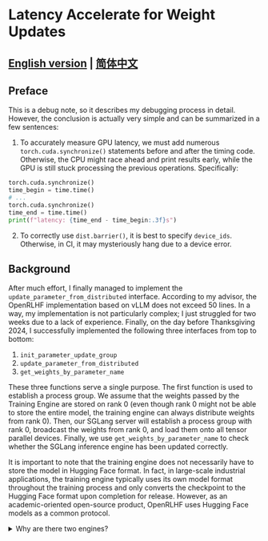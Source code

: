 # Latency Accelerate for Weight Updates

## [English version](./readme.md) | [简体中文](./readme-CN.md)

## Preface

This is a debug note, so it describes my debugging process in detail. However, the conclusion is actually very simple and can be summarized in a few sentences:

1. To accurately measure GPU latency, we must add numerous `torch.cuda.synchronize()` statements before and after the timing code. Otherwise, the CPU might race ahead and print results early, while the GPU is still stuck processing the previous operations. Specifically:

```python
torch.cuda.synchronize()
time_begin = time.time()
# ...
torch.cuda.synchronize()
time_end = time.time()
print(f"latency: {time_end - time_begin:.3f}s")
```

2. To correctly use `dist.barrier()`, it is best to specify `device_ids`. Otherwise, in CI, it may mysteriously hang due to a device error.

## Background

After much effort, I finally managed to implement the `update_parameter_from_distributed` interface. According to my advisor, the OpenRLHF implementation based on vLLM does not exceed 50 lines. In a way, my implementation is not particularly complex; I just struggled for two weeks due to a lack of experience. Finally, on the day before Thanksgiving 2024, I successfully implemented the following three interfaces from top to bottom:

1. `init_parameter_update_group`
2. `update_parameter_from_distributed`
3. `get_weights_by_parameter_name`

These three functions serve a single purpose. The first function is used to establish a process group. We assume that the weights passed by the Training Engine are stored on rank 0 (even though rank 0 might not be able to store the entire model, the training engine can always distribute weights from rank 0). Then, our SGLang server will establish a process group with rank 0, broadcast the weights from rank 0, and load them onto all tensor parallel devices. Finally, we use `get_weights_by_parameter_name` to check whether the SGLang inference engine has been updated correctly.

It is important to note that the training engine does not necessarily have to store the model in Hugging Face format. In fact, in large-scale industrial applications, the training engine typically uses its own model format throughout the training process and only converts the checkpoint to the Hugging Face format upon completion for release. However, as an academic-oriented open-source product, OpenRLHF uses Hugging Face models as a common protocol.

<details>
<summary>Why are there two engines?</summary>

Here’s an obvious question: Why does the RLHF process require both a training engine and an inference engine? There are many mainstream options for the former, such as DeepSpeed. As for the latter, we want to support SGLang. In other words, why can’t we use the training engine for inference or the inference engine for training?

1. The training engine only performs forward passes, but once logits are obtained, whether for evaluation or rollout, the model must perform decoding. Decoding is a complex process. SGLang’s main contributions lie in continuous batching and KV cache management, making it naturally suitable for evaluation or rollout in the entire training pipeline.

2. Conversely, the inference engine does not perform backpropagation, so it obviously cannot be used for training. However, can the inference engine be used to compute KL divergence? The answer is no because KL divergence requires high precision in logits, which the inference engine currently does not meet (I am still investigating why this is the case).

After implementing these three interfaces, I finally wrote a unit test by hand, and while the test passed successfully, the efficiency was far from ideal.

## Test Results

<details>
<summary>Unit Test</summary>

```python

import gc
import os
import time
import unittest

import numpy as np
import torch
import torch.multiprocessing as mp
from transformers import AutoModelForCausalLM

import sglang as sgl
from sglang.srt.utils import init_custom_process_group
from sglang.test.test_utils import (
    DEFAULT_MODEL_NAME_FOR_TEST,
    DEFAULT_SMALL_MODEL_NAME_FOR_TEST,
)

mp.set_start_method("spawn", force=True)


class TestParameterUpdateGroup(unittest.TestCase):

    @classmethod
    def init_process(
        cls,
        rank,
        world_size,
        param_queue,
        truncate_size,
        state_dict_key_to_shape,
        tp_size,
        model_name,
    ):
        torch.cuda.set_device(rank)
        parameters = [
            "model.embed_tokens.weight",
            "model.layers.0.input_layernorm.weight",
            "model.layers.1.self_attn.q_proj.weight",
            "model.layers.2.self_attn.k_proj.weight",
            "model.layers.3.self_attn.v_proj.weight",
            "model.layers.4.self_attn.o_proj.weight",
            "model.layers.5.mlp.gate_proj.weight",
            "model.layers.6.mlp.up_proj.weight",
            "model.layers.7.mlp.down_proj.weight",
            "model.layers.8.post_attention_layernorm.weight",
            "model.norm.weight",
            "lm_head.weight",
        ]
        print(f"testing model: {model_name}")
        print(f"testing tp size: {tp_size}")
        if rank == 0:
            os.environ["NCCL_CUMEM_ENABLE"] = "0"
            os.environ["NCCL_NVLS_ENABLE"] = "0"

            # 加载 instruct 模型
            torch.cuda.synchronize()
            time_begin = time.time()
            cls.hf_instruct_model = AutoModelForCausalLM.from_pretrained(
                model_name, torch_dtype="bfloat16"
            ).to("cuda:0")
            torch.cuda.synchronize()
            time_end = time.time()
            print(f"rank {rank} load instruct model time: {time_end - time_begin:.3f}s")

            # 加载 base 模型
            torch.cuda.synchronize()
            time_begin = time.time()
            base_model_name = model_name.replace("-Instruct", "")
            cls.hf_base_model = AutoModelForCausalLM.from_pretrained(
                base_model_name, torch_dtype="bfloat16"
            ).to("cuda:0")
            torch.cuda.synchronize()
            time_end = time.time()
            print(f"rank {rank} load base model time: {time_end - time_begin:.3f}s")

            cls.hf_instruct_params = []
            cls.hf_base_params = []

            # 获取参数
            torch.cuda.synchronize()
            time_begin = time.time()
            print(f"get parameter in hf instruct model and base model")
            for parameter_name in parameters:
                cls.hf_instruct_params.append(
                    cls.hf_instruct_model.get_parameter(parameter_name)[:truncate_size]
                    .cpu()
                    .detach()
                    .float()
                    .numpy()
                    .tolist()
                )
                cls.hf_base_params.append(
                    cls.hf_base_model.get_parameter(parameter_name)[:truncate_size]
                    .cpu()
                    .detach()
                    .float()
                    .numpy()
                    .tolist()
                )
            torch.cuda.synchronize()
            time_end = time.time()
            print(f"rank {rank} get parameters time: {time_end - time_begin:.3f}s")

            param_queue.put(("hf_instruct_params", cls.hf_instruct_params))
            param_queue.put(("hf_base_params", cls.hf_base_params))

            # 初始化进程组
            torch.cuda.synchronize()
            time_begin = time.time()
            print(f"rank {rank} init custom process group")
            cls.group = init_custom_process_group(
                backend="nccl",
                init_method="tcp://localhost:65500",
                world_size=world_size,
                rank=rank,
                group_name="test_parameter_update_group",
            )
            torch.cuda.synchronize()
            time_end = time.time()
            print(f"rank {rank} init process group time: {time_end - time_begin:.3f}s")

            # 广播参数
            torch.cuda.synchronize()

            print(f"rank {rank} broadcast parameter")

            for parameter_name in state_dict_key_to_shape.keys():
                torch.cuda.synchronize()
                time_begin = time.time()
                torch.distributed.broadcast(
                    cls.hf_base_model.get_parameter(parameter_name),
                    src=0,
                    group=cls.group,
                )
                torch.cuda.synchronize()
                time_end = time.time()
                print(
                    f"rank {rank} broadcast {parameter_name} time: {time_end - time_begin:.3f}s"
                )

            torch.cuda.synchronize()

            del cls.hf_instruct_model
            del cls.hf_base_model
            gc.collect()
            torch.cuda.empty_cache()

        elif rank == 1:
            # 初始化引擎
            torch.cuda.synchronize()
            time_begin = time.time()
            cls.engine = sgl.Engine(
                model_path=model_name,
                random_seed=42,
                base_gpu_id=rank,
                tp_size=tp_size,
            )
            torch.cuda.synchronize()
            time_end = time.time()
            print(f"rank {rank} init engine time: {time_end - time_begin:.3f}s")

            # 获取 instruct 参数
            torch.cuda.synchronize()
            time_begin = time.time()
            cls.engine_instruct_params = []
            print(f"rank {rank} get parameter in engine instruct model")
            for parameter_name in parameters:
                cls.engine_instruct_params.append(
                    cls.engine.get_weights_by_parameter_name(
                        parameter_name, truncate_size
                    )
                )
            torch.cuda.synchronize()
            time_end = time.time()
            print(
                f"rank {rank} get instruct parameters time: {time_end - time_begin:.3f}s"
            )

            param_queue.put(("engine_instruct_params", cls.engine_instruct_params))

            # 初始化参数更新组
            torch.cuda.synchronize()
            time_begin = time.time()
            print(f"rank {rank} init parameter update group")
            cls.engine.init_parameter_update_group(
                master_address="localhost",
                master_port="65500",
                rank_offset=1,
                world_size=world_size,
                group_name="test_parameter_update_group",
                backend="nccl",
            )
            torch.cuda.synchronize()
            time_end = time.time()
            print(
                f"rank {rank} init parameter update group time: {time_end - time_begin:.3f}s"
            )

            # 更新分布式参数
            torch.cuda.synchronize()
            time_begin = time.time()
            print(f"rank {rank} update parameter from distributed")
            for parameter_name in state_dict_key_to_shape.keys():
                torch.cuda.synchronize()
                time_begin = time.time()
                cls.engine.update_parameter_from_distributed(
                    parameter_name,
                    dtype=torch.bfloat16,
                    shape=state_dict_key_to_shape[parameter_name],
                    empty_cache=True,
                )
                torch.cuda.synchronize()
                time_end = time.time()
                print(
                    f"rank {rank} update {parameter_name} from distributed time: {time_end - time_begin:.3f}s"
                )

            torch.cuda.synchronize()
            # 获取 base 参数
            time_begin = time.time()
            cls.engine_base_params = []
            print(f"rank {rank} get parameter in engine base model")
            for parameter_name in parameters:
                cls.engine_base_params.append(
                    cls.engine.get_weights_by_parameter_name(
                        parameter_name, truncate_size
                    )
                )
            torch.cuda.synchronize()
            time_end = time.time()
            print(f"rank {rank} get base parameters time: {time_end - time_begin:.3f}s")

            param_queue.put(("engine_base_params", cls.engine_base_params))
            print(f"rank {rank} shutdown engine")
            cls.engine.shutdown()

    @classmethod
    def setUpClass(cls):
        assert torch.cuda.device_count() >= 2, "At least 2 GPUs are required"
        cls.test_suits = [1]
        cls.model_names = [
            DEFAULT_SMALL_MODEL_NAME_FOR_TEST,
            DEFAULT_MODEL_NAME_FOR_TEST,
        ]

        if torch.cuda.device_count() >= 4:
            cls.test_suits.append(2)

        # 初始化每个模型的 state_dict_key_to_shape
        cls.model_state_dict_shapes = {}
        for model_name in cls.model_names:
            torch.cuda.synchronize()
            time_begin = time.time()
            model = AutoModelForCausalLM.from_pretrained(
                model_name, torch_dtype="bfloat16"
            ).to("cuda:0")
            state_dict = model.state_dict()
            state_dict_keys = list(state_dict.keys())
            cls.model_state_dict_shapes[model_name] = {
                key: state_dict[key].shape for key in state_dict_keys
            }
            del model
            gc.collect()
            torch.cuda.empty_cache()
            torch.cuda.synchronize()
            time_end = time.time()
            print(
                f"Initialize state dict shapes for {model_name} time: {time_end - time_begin:.3f}s"
            )
            time.sleep(2)

    @classmethod
    def test_init_parameter_update_group(cls):
        truncate_size = 10

        for model_name in cls.model_names:
            print(f"Testing model: {model_name}")
            state_dict_key_to_shape = cls.model_state_dict_shapes[model_name]

            for tp_size in cls.test_suits:
                print(f"test tp_size: {tp_size}")
                param_queue = mp.Queue()
                results = {}

                torch.cuda.synchronize()
                time_begin = time.time()
                context = mp.spawn(
                    cls.init_process,
                    args=(
                        1 + tp_size,
                        param_queue,
                        truncate_size,
                        state_dict_key_to_shape,
                        tp_size,
                        model_name,
                    ),
                    nprocs=2,
                    join=False,
                )

                while len(results) < 4:
                    try:
                        key, value = param_queue.get(timeout=5)
                        results[key] = value
                    except Exception as e:
                        if all(not p.is_alive() for p in context.processes):
                            break

                context.join()
                torch.cuda.synchronize()
                time_end = time.time()
                print(f"Total spawn and join time: {time_end - time_begin:.3f}s")

                if len(results) != 4:
                    raise RuntimeError(f"Expected 4 parameters but got {len(results)}")

                hf_instruct_params = results["hf_instruct_params"]
                hf_base_params = results["hf_base_params"]
                engine_instruct_params = results["engine_instruct_params"]
                engine_base_params = results["engine_base_params"]

                for i in range(len(hf_instruct_params)):
                    assert np.allclose(
                        np.array(hf_instruct_params[i]),
                        np.array(engine_instruct_params[i]),
                    )
                    assert np.allclose(
                        np.array(hf_base_params[i]), np.array(engine_base_params[i])
                    )
                    assert not np.allclose(
                        np.array(hf_instruct_params[i]), np.array(hf_base_params[i])
                    )

                del context
                param_queue.close()
                param_queue.join_thread()
                gc.collect()
                torch.cuda.empty_cache()
                time.sleep(2)


if __name__ == "__main__":
    unittest.main()
```

</details>

To summarize the test logic, for 8B Llama 3.1 and 1B Llama 3.2, we evaluate correctness and efficiency when the tensor parallelism (TP) of the SGLang engine is set to 1 and 2:

1. Rank 0 (Simulating the Training Engine)
- Loads the instruct model and base model using Hugging Face.
- Extracts representative parameters as verification samples (each type of parameter is randomly sampled).
- Initializes the process group.
- Broadcasts all parameters of the base model.

2. Rank 1 (SGLang Inference Engine)
- Initializes the engine and loads the instruct model.
- Extracts representative parameters from the instruct model.
- Initializes the parameter update group.
- Receives and updates all parameters.
- Retrieves updated base model parameters for verification.

On an 8x H100 system, the entire test took 431.264s, which left me very confused. The actual update function is as follows:

<details>
<summary>Code for the weight update function</summary>

```python

    def update_parameter_from_distributed(self, name, dtype, shape, empty_cache=False):
        """
        Update specific parameter in the model weights online through the process group.

        Args:
            name: the name of the parameter to be updated.
            dtype: the data type of the parameter to be updated.
            shape: the shape of the parameter to be updated.
            empty_cache: whether to empty the cache after updating the parameter.
        """
        target_dtype = (
            dtype if isinstance(dtype, torch.dtype) else getattr(torch, dtype)
        )
        current_dtype = self.dtype if isinstance(self.dtype, str) else self.dtype
        assert str(target_dtype) == str(
            current_dtype
        ), f"dtype mismatch: target={dtype} vs current model runner={self.dtype}"
        assert (
            self._model_update_group is not None
        ), "model update group must be initialized"

        try:
            weights = torch.empty(shape, dtype=target_dtype, device=self.device)
            torch.distributed.broadcast(weights, src=0, group=self._model_update_group)
            self.model.load_weights([(name, weights)])
            if empty_cache:
                torch.cuda.empty_cache()

            return True, f"Succeeded to update parameter {name} online."

        except Exception as e:
            error_msg = (
                f"Failed to update parameter online: {e}. "
                f"The full weights of the ModelRunner are partially updated. "
                f"Please discard the whole weights."
            )
            logger.error(error_msg)
            return False, error_msg

```

</details>

Each step shouldn’t be slow, but something strange happened. In my unit test, I logged the update time for each parameter using the following lines:

```python

            for parameter_name in state_dict_key_to_shape.keys():
                torch.cuda.synchronize()
                time_begin = time.time()
                cls.engine.update_parameter_from_distributed(
                    parameter_name,
                    dtype=torch.bfloat16,
                    shape=state_dict_key_to_shape[parameter_name],
                    empty_cache=True,
                )
                torch.cuda.synchronize()
                time_end = time.time()
                print(
                    f"rank {rank} update {parameter_name} from distributed time: {time_end - time_begin:.3f}s"
                )

```

At the same time, in the lowest-level call to the  `update_parameter_from_distributed` function, I attempted to log the execution time for each step:

<details>
<summary>Testing the execution time of each update step</summary>

```python

    def update_parameter_from_distributed(self, name, dtype, shape, empty_cache=False):
        """
        Update specific parameter in the model weights online through the process group.

        Args:
            name: the name of the parameter to be updated.
            dtype: the data type of the parameter to be updated.
            shape: the shape of the parameter to be updated.
            empty_cache: whether to empty the cache after updating the parameter.
        """
        target_dtype = (
            dtype if isinstance(dtype, torch.dtype) else getattr(torch, dtype)
        )
        current_dtype = self.dtype if isinstance(self.dtype, str) else self.dtype
        assert str(target_dtype) == str(
            current_dtype
        ), f"dtype mismatch: target={dtype} vs current model runner={self.dtype}"
        assert (
            self._model_update_group is not None
        ), "model update group must be initialized"

        try:
            torch.cuda.synchronize()
            time_begin = time.time()
            weights = torch.empty(shape, dtype=target_dtype, device=self.device)
            torch.cuda.synchronize()
            time_end = time.time()
            print(
                f"rank {self.tp_rank} {name} create weights time: {time_end - time_begin:.3f}s"
            )
            torch.cuda.synchronize()
            time_begin = time.time()
            torch.distributed.broadcast(weights, src=0, group=self._model_update_group)
            torch.cuda.synchronize()
            time_end = time.time()
            print(
                f"rank {self.tp_rank} {name} broadcast weights time: {time_end - time_begin:.3f}s"
            )
            torch.cuda.synchronize()
            time_begin = time.time()
            self.model.load_weights([(name, weights)])
            torch.cuda.synchronize()
            time_end = time.time()
            print(
                f"rank {self.tp_rank} {name} load weights time: {time_end - time_begin:.3f}s"
            )
            if empty_cache:
                torch.cuda.empty_cache()

            return True, f"Succeeded to update parameter {name} online."

        except Exception as e:
            error_msg = (
                f"Failed to update parameter online: {e}. "
                f"The full weights of the ModelRunner are partially updated. "
                f"Please discard the whole weights."
            )
            logger.error(error_msg)
            return False, error_msg

```

</details>

For the entire update function, I suspected almost every step. First the assertion checks at the beginning, then creating the empty tensor for weights, then broadcasting, and finally loading the weights.

Surprisingly, each individual step took 0.000s, yet the return time in the unit test was 0.032s. Additionally, the single-step update times for 8B and 1B models were identical. This is fascinating - it means updating the entire 1B model took 7.047s. Considering that a full H100 NV Link bandwidth is measured in TB/s, and the weights of a 1B model in bf16 are only about 2GB, this time consumption is clearly unreasonable.

So, where did all the time go?

## Where Did All the Time Go?

Good question. Over eight thousand days and nights have already passed in my life, and my entire lifespan is likely only about thirty thousand days. In middle school, a math competition teacher who taught me briefly used to say, "Life is just over thirty thousand days. I was young once too, and whoops, now I'm old..." Ten years ago, I never felt the passage of time, but now at twenty-two, thinking about the absurdity and emptiness of the human world, I realize that time is humanity's punishment. On one hand, I'm mindful that I only have this short life, and pleasing others is undoubtedly wasting my life. On the other hand, if both the beginning and end of my life are emptiness, what meaning does my life really have?

At the very least, figuring out how to reduce this 7.047s transmission overhead to under 1s is part of what I consider the meaning of life.

I reasonably suspect these overheads might come from:

1. `https` requests being too slow: In sglang's design pattern, there are two layers of `https` requests - one where the top-level `RunTime` calls the `tokenizer manager` through fastapi, and another where the tokenizer manager passes requests to `scheduler -> tp worker -> model runner` through another fastapi https request.

2. Python function call overhead being too large: If each step in Model Runner's `update_parameter_from_distributed` is 0.000s, then going top-down from `RunTime` to `tokenizer manager` to `scheduler -> tp worker -> model runner`, is there significant overhead in passing requests between layers? Which layer significantly increases the overhead?

3. Not updating parameters asynchronously: Since `update_parameter_from_distributed` doesn't repeatedly write to the same weights, asynchronous updates seem like a solution.

4. Being in a blocking state during updates: Perhaps we should try just launching kernels so everything can overlap (as suggested by my advisor).

5. NCCL being too slow: I think this is unlikely since my test machine is a full-spec H100 provided by NVIDIA.

Regardless, I'll first run this test:

```python

            torch.cuda.synchronize()
            time_begin = time.time()
            print(
                f"start to update model_name {model_name} rank {rank} parameter from distributed"
            )
            for parameter_name in state_dict_key_to_shape.keys():
                torch.cuda.synchronize()
                time_begin = time.time()
                cls.engine.update_parameter_from_distributed(
                    parameter_name,
                    dtype=torch.bfloat16,
                    shape=state_dict_key_to_shape[parameter_name],
                    empty_cache=True,
                )
                torch.cuda.synchronize()
                time_end = time.time()
                print(
                    f"model_name {model_name} rank {rank} update {parameter_name} {state_dict_key_to_shape[parameter_name]} from distributed time: {time_end - time_begin:.3f}s"
                )
            torch.cuda.synchronize()
            time_end = time.time()
            print(
                f"fully update model_name {model_name} rank {rank} parameter from distributed time: {time_end - time_begin:.3f}s"
            )

```

Let me see what the transmission efficiency is actually related to.

```bash
model_name meta-llama/Llama-3.1-8B-Instruct rank 1 update lm_head.weight torch.Size([128256, 4096]) from distributed time: 0.055s
fully update model_name meta-llama/Llama-3.1-8B-Instruct rank 1 parameter from distributed time: 0.055s
```

Well, the results don't look good. This seems to be a scope issue with the Python compiler (I didn't study compiler principles well, so I only know this term).

Let's try a different way to print the time:

```python

            torch.cuda.synchronize()
            time_begin_fully_update = time.time()
            print(
                f"start to update model_name {model_name} rank {rank} parameter from distributed"
            )
            for parameter_name in state_dict_key_to_shape.keys():
                torch.cuda.synchronize()
                time_begin_single_update = time.time()
                cls.engine.update_parameter_from_distributed(
                    parameter_name,
                    dtype=torch.bfloat16,
                    shape=state_dict_key_to_shape[parameter_name],
                    empty_cache=True,
                )
                torch.cuda.synchronize()
                time_end_single_update = time.time()
                print(
                    f"model_name {model_name} rank {rank} update {parameter_name} {state_dict_key_to_shape[parameter_name]} from distributed time: {time_end_single_update - time_begin_single_update:.3f}s"
                )
            torch.cuda.synchronize()
            time_end_fully_update = time.time()
            print(
                f"fully update model_name {model_name} rank {rank} parameter from distributed time: {time_end_fully_update - time_begin_fully_update:.3f}s"
            )

```

This way they shouldn't overwrite each other. The results are interesting:

```bash

model_name meta-llama/Llama-3.2-1B-Instruct rank 1 update model.embed_tokens.weight torch.Size([128256, 2048]) from distributed time: 1.620s

rank 0 broadcast model.embed_tokens.weight time: 1.612s

model_name meta-llama/Llama-3.2-1B-Instruct rank 1 update model.layers.0.self_attn.o_proj.weight torch.Size([2048, 2048]) from distributed time: 0.034s

rank 0 broadcast model.layers.0.self_attn.o_proj.weight time: 0.000s

model_name meta-llama/Llama-3.2-1B-Instruct rank 1 update model.layers.0.mlp.gate_proj.weight torch.Size([8192, 2048]) from distributed time: 0.032s

rank 0 broadcast model.layers.0.mlp.gate_proj.weight time: 0.000s

model_name meta-llama/Llama-3.2-1B-Instruct rank 1 update model.layers.1.self_attn.k_proj.weight torch.Size([512, 2048]) from distributed time: 0.031s

rank 0 broadcast model.layers.1.self_attn.k_proj.weight time: 0.000s
```

These results are too mysterious - I can't figure out the problem right away. It reminds me of physics experiment reports written by high school physics competition students...

But I still observed one thing:

```bash
rank 0 init process group time: 44.275s
rank 1 init parameter update group time: 0.005s
```

This is incredible - creating a process group is definitely synchronous, but the creation times of the two process groups differ by 44s. I'm very confused, so I did the following test:

<details>
<summary>Process group creation time</summary>

```python
import time
import unittest
import torch
import torch.multiprocessing as mp
from sglang.srt.utils import init_custom_process_group
from sglang.test.test_utils import (
    DEFAULT_MODEL_NAME_FOR_TEST,
    DEFAULT_SMALL_MODEL_NAME_FOR_TEST,
)

mp.set_start_method("spawn", force=True)

class TestProcessGroupInit(unittest.TestCase):
    @classmethod
    def init_process(cls, rank, world_size):
        torch.cuda.set_device(rank)
        
        if rank == 0:
            # 初始化进程组
            print(f"rank {rank} init custom process group")
            torch.cuda.synchronize()
            time_begin = time.time()
            group = init_custom_process_group(
                backend="nccl",
                init_method="tcp://localhost:65500",
                world_size=world_size,
                rank=rank,
                group_name="test_process_group",
            )
            
            torch.cuda.synchronize()
            time_end = time.time()
            print(f"rank {rank} init process group time: {time_end - time_begin:.3f}s")

        elif rank == 1:
            # 初始化引擎的进程组
            print(f"rank {rank} init parameter update group")
            torch.cuda.synchronize()
            time_begin = time.time()
            from sglang import Engine
            engine = Engine(
                model_path=DEFAULT_SMALL_MODEL_NAME_FOR_TEST,  # 使用小模型测试
                random_seed=42,
                base_gpu_id=rank,
                tp_size=1,
            )
            torch.cuda.synchronize()
            time_end = time.time()
            print(f"rank {rank} init engine time: {time_end - time_begin:.3f}s")
            torch.cuda.synchronize()
            time_begin = time.time()
            engine.init_parameter_update_group(
                master_address="localhost",
                master_port="65500",
                rank_offset=1,
                world_size=world_size,
                group_name="test_process_group",
                backend="nccl",
            )
            torch.cuda.synchronize()
            time_end = time.time()
            print(f"rank {rank} init process group time: {time_end - time_begin:.3f}s")
            
            engine.shutdown()

    def test_process_group_init(self):
        assert torch.cuda.device_count() >= 2, "需要至少2个GPU"
        
        torch.cuda.synchronize()
        time_begin = time.time()
        
        context = mp.spawn(
            self.init_process,
            args=(2,),  # world_size = 2
            nprocs=2,
            join=True
        )
        
        torch.cuda.synchronize()
        time_end = time.time()
        print(f"总耗时: {time_end - time_begin:.3f}s")

if __name__ == "__main__":
    unittest.main()
```

</details>

The results are as follows:

```bash
rank 1 init engine time: 20.817s
rank 1 init process group time: 0.014s
rank 0 init process group time: 20.934s
```

Okay, creating communication groups is indeed very fast. The reason rank 0 got stuck is that it needs to synchronize with rank 1's engine, and starting the engine takes 20s. In reality, the time to create the process group is almost negligible.

With this idea, I decided to simplify my complex test case by not reading parameters and only testing update time, to avoid having too many complicated synchronizations affecting my speed measurements:

<details>
<summary>Only testing broadcast and update time</summary>

```python
import gc
import os
import time
import unittest
import torch
import torch.multiprocessing as mp
from transformers import AutoModelForCausalLM
import sglang as sgl
from sglang.test.test_utils import (
    DEFAULT_MODEL_NAME_FOR_TEST,
    DEFAULT_SMALL_MODEL_NAME_FOR_TEST,
)
from sglang.srt.utils import init_custom_process_group
mp.set_start_method("spawn", force=True)

class TestParameterUpdateLatency(unittest.TestCase):
    @classmethod
    def init_process(cls, rank, world_size, param_queue, state_dict_key_to_shape, tp_size, model_name):
        torch.cuda.set_device(rank)
        print(f"Testing model: {model_name}")
        
        if rank == 0:
            os.environ["NCCL_CUMEM_ENABLE"] = "0"
            os.environ["NCCL_NVLS_ENABLE"] = "0"
            
            # 初始化进程组
            torch.cuda.synchronize()
            time_begin = time.time()
            cls.group = init_custom_process_group(
                backend="nccl",
                init_method="tcp://localhost:65500",
                world_size=world_size,
                rank=rank,
                group_name="test_parameter_update_group",
            )
            torch.cuda.synchronize()
            time_end = time.time()
            print(f"Rank {rank} init process group time: {time_end - time_begin:.3f}s")
            
            # 广播参数
            torch.cuda.synchronize()
            time_begin_broadcast = time.time()
            for name, shape in state_dict_key_to_shape.items():
                torch.cuda.synchronize()
                time_begin = time.time()
                weights = torch.ones(shape, dtype=torch.bfloat16, device=f"cuda:{rank}")
                torch.distributed.broadcast(weights, src=0, group=cls.group)
                torch.cuda.synchronize()
                time_end = time.time()
                print(f"Rank {rank} broadcast {name} {shape} time: {time_end - time_begin:.3f}s")
            torch.cuda.synchronize() 
            time_end_broadcast = time.time()
            print(f"Rank {rank} broadcast all parameters time: {time_end_broadcast - time_begin_broadcast:.3f}s")
            
            param_queue.put(("rank0_done", True))

        elif rank == 1:
            # 初始化引擎
            torch.cuda.synchronize()
            time_begin = time.time()
            cls.engine = sgl.Engine(
                model_path=model_name,
                random_seed=42,
                base_gpu_id=rank,
                tp_size=tp_size,
            )
            torch.cuda.synchronize()
            time_end = time.time()
            print(f"Rank {rank} init engine time: {time_end - time_begin:.3f}s")
            
            # 初始化参数更新组
            torch.cuda.synchronize()
            time_begin = time.time()
            cls.engine.init_parameter_update_group(
                master_address="localhost",
                master_port="65500",
                rank_offset=1,
                world_size=world_size,
                group_name="test_parameter_update_group",
                backend="nccl",
            )
            torch.cuda.synchronize()
            time_end = time.time()
            print(f"Rank {rank} init parameter update group time: {time_end - time_begin:.3f}s")
            
            # 更新参数并测量时间
            torch.cuda.synchronize()
            time_begin_update = time.time()
            for name, shape in state_dict_key_to_shape.items():
                torch.cuda.synchronize()
                time_begin = time.time()
                cls.engine.update_parameter_from_distributed(
                    name,
                    dtype=torch.bfloat16,
                    shape=shape,
                    empty_cache=True
                )
                torch.cuda.synchronize()
                time_end = time.time()
                print(f"Rank {rank} update {name} {shape} time: {time_end - time_begin:.3f}s")
            torch.cuda.synchronize()
            time_end_update = time.time()
            print(f"Rank {rank} update all parameters time: {time_end_update - time_begin_update:.3f}s")
            
            param_queue.put(("rank1_done", True))
            cls.engine.shutdown()

    @classmethod
    def setUpClass(cls):
        assert torch.cuda.device_count() >= 2, "At least 2 GPUs are required"
        cls.test_suits = [1]
        cls.model_names = [
            DEFAULT_SMALL_MODEL_NAME_FOR_TEST,
            DEFAULT_MODEL_NAME_FOR_TEST,
        ]

        if torch.cuda.device_count() >= 4:
            cls.test_suits.append(2)

        # 初始化每个模型的 state_dict_key_to_shape
        cls.model_state_dict_shapes = {}
        for model_name in cls.model_names:
            torch.cuda.synchronize()
            time_begin = time.time()
            model = AutoModelForCausalLM.from_pretrained(
                model_name, torch_dtype="bfloat16"
            ).to("cuda:0")
            state_dict = model.state_dict()
            cls.model_state_dict_shapes[model_name] = {
                key: state_dict[key].shape for key in state_dict.keys()
            }
            del model
            gc.collect()
            torch.cuda.empty_cache()
            torch.cuda.synchronize()
            time_end = time.time()
            print(
                f"Initialize state dict shapes for {model_name} time: {time_end - time_begin:.3f}s"
            )

    def test_parameter_update_latency(self):
        for model_name in self.model_names:
            print(f"Testing model: {model_name}")
            state_dict_key_to_shape = self.model_state_dict_shapes[model_name]

            for tp_size in self.test_suits:
                print(f"test tp_size: {tp_size}")
                world_size = 1 + tp_size
                param_queue = mp.Queue()
                results = {}
                
                torch.cuda.synchronize()
                time_begin = time.time()
                
                context = mp.spawn(
                    self.init_process,
                    args=(world_size, param_queue, state_dict_key_to_shape, tp_size, model_name),
                    nprocs=2,
                    join=False
                )

                while len(results) < 2:
                    try:
                        key, value = param_queue.get(timeout=5)
                        results[key] = value
                    except Exception as e:
                        if all(not p.is_alive() for p in context.processes):
                            break

                context.join()
                torch.cuda.synchronize()
                time_end = time.time()
                print(f"Total time for {model_name}: {time_end - time_begin:.3f}s")
                
                if len(results) != 2:
                    raise RuntimeError(f"Expected 2 results but got {len(results)}")
                
                del context
                param_queue.close()
                param_queue.join_thread()
                gc.collect()
                torch.cuda.empty_cache()

if __name__ == "__main__":
    unittest.main()
```

</details>

This time, I discovered many interesting things:

1. The update parameter time is almost the same as in the previous complex test case.
2. The actual update time in ModelRunner is very fast, but the interface return speed is slow.

```bash
ModelRunner update model.layers.0.self_attn.q_proj.weight time: 0.001s
Rank 1 update model.layers.0.self_attn.q_proj.weight torch.Size([2048, 2048]) time: 0.033s
Rank 0 broadcast model.layers.0.self_attn.q_proj.weight torch.Size([2048, 2048]) time: 0.001s
```

3. The `model.embed_tokens.weight torch.Size([128256, 2048])` parameter is unusually slow, and the slowness is very synchronized:

```bash
Rank 0 broadcast model.embed_tokens.weight torch.Size([128256, 2048]) time: 1.812s
Rank 1 update model.embed_tokens.weight torch.Size([128256, 2048]) time: 1.819s
ModelRunner update model.embed_tokens.weight time: 1.786s
```

4. `model.layers.12.mlp.up_proj.weight torch.Size([8192, 2048])` is normal on the Model Runner, but the broadcast seems to have stalled, while the overall update time is almost the same as other update times:

```bash
ModelRunner update model.layers.12.mlp.up_proj.weight time: 0.001s
Rank 0 broadcast model.layers.12.mlp.up_proj.weight torch.Size([8192, 2048]) time: 0.162s
Rank 1 update model.layers.12.mlp.up_proj.weight torch.Size([8192, 2048]) time: 0.032s
```

The `embed_tokens.weight` and `up_proj.weight` issues aren't easy to solve, but I clearly sensed that on the `ModelRunner`, the broadcast and update times are almost negligible, yet the actual return time is quite long. So, I decided to print the time at each layer to see exactly where the slowdown occurs. Specifically, I printed timing data at each layer from `Engine -> scheduler -> tp worker -> model runner` to identify the bottleneck.

During this process, I saw a few lines that immediately gave me a clue:

```python
async def update_parameter_from_distributed(
    self,
    obj: UpdateParameterFromDistributedReqInput,
    request: Optional[fastapi.Request] = None,
):
    torch.cuda.synchronize()
    time_begin = time.time()
    if self.to_create_loop:
        self.create_handle_loop()
    if not self.model_update_lock.locked():

        async with self.model_update_lock:
            # wait for the previous update requests to finish
            for i in range(3):
                while len(self.rid_to_state) > 0:
                    await asyncio.sleep(0.001)
                # FIXME: We add some sleep here to avoid some race conditions.
                # We can use a read-write lock as a better fix.
                await asyncio.sleep(0.01)

            self.send_to_scheduler.send_pyobj(obj)
            self.parameter_update_result = asyncio.Future()

            if self.server_args.dp_size == 1:
                result = await self.parameter_update_result
                torch.cuda.synchronize()
                time_end = time.time()
                print(
                    f"In tokenizer manager: update parameter from distributed time: {obj.name} {obj.shape} {time_end - time_begin:.3f}s"
                )
                return result.success, result.message
            else:  # self.server_args.dp_size > 1
                self.parameter_update_tmp = []
                result = await self.parameter_update_result
                all_success = all([r.success for r in result])
                all_message = [r.message for r in result]
                all_message = " | ".join(all_message)
                return all_success, all_message

    else:
        logger.error(
            f"Another parameter update is in progress in tokenizer manager"
        )
        return (
            False,
            "Another parameter update is in progress. Please try again later.",
        )
```

Aren't these three `await asyncio.sleep(0.01)` statements the obvious cause of the `0.03` update latency? I tried removing them and printing the results. Sure enough, the time quickly decreased:

```bash
fully update model_name meta-llama/Llama-3.2-1B-Instruct rank 1 parameter from distributed time: 2.202s
```

Although the speed improved significantly, it's still over 1s, and I continued to observe that `model.embed_tokens.weight torch.Size([128256, 2048])` took over 1.6s, starting from the broadcast step. Is this because the first parameter broadcast needs to initialize NCCL which is slow, or is just this parameter slow? Let's skip this parameter and start directly from `[1:]` to see the results:

```bash
In server: update parameter from distributed time: model.layers.0.self_attn.q_proj.weight torch.Size([2048, 2048]) 0.000s
In tokenizer manager: update parameter from distributed time: model.layers.0.self_attn.q_proj.weight torch.Size([2048, 2048]) 1.726s
In server time function update parameter from distributed time: model.layers.0.self_attn.q_proj.weight torch.Size([2048, 2048]) 1.726s
model_name meta-llama/Llama-3.2-1B-Instruct rank 1 update model.layers.0.self_attn.q_proj.weight torch.Size([2048, 2048]) from distributed time: 1.727s
```

Very interesting - just the first broadcast parameter is slow, while all others are fast. Is this because there's no synchronization? I decided to add a barrier to try synchronizing once:

```bash
Rank 1 before barrier
Rank 1 after barrier
In server: update parameter from distributed time: model.embed_tokens.weight torch.Size([128256, 2048]) 0.000s
In tokenizer manager: update parameter from distributed time: model.embed_tokens.weight torch.Size([128256, 2048]) 1.444s
In server time function update parameter from distributed time: model.embed_tokens.weight torch.Size([128256, 2048]) 1.444s
Rank 1 update model.embed_tokens.weight torch.Size([128256, 2048]) time: 1.445s
```

It still looks problematic - the first communication indeed takes an especially long time. But perhaps it's not that bad. I quickly asked GPT, and it seems the first communication establishment is inevitably slow, but I could add a barrier right after initializing the process group (a barrier is essentially equivalent to a small all-reduce operation) to see how that affects subsequent performance.

...

Mission accomplished! On my local machine, the update time for the 1B model decreased to around 0.5s, and for the 8B model to around 0.6s. As it turns out, most of the overhead wasn't actually from communication 😂

PS: It's very common to warm up once immediately after process group initialization. Then I discovered something interesting: using `dist.barrier()` without specifying `device_ids` will hang in CI due to device errors, but this doesn't happen locally. So a better approach is: `dist.barrier(device_ids=[0], group=pg)`